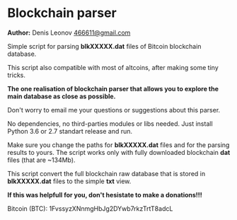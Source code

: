 Blockchain parser
=================

**Author:** Denis Leonov <466611@gmail.com>

Simple script for parsing **blkXXXXX.dat** files of Bitcoin blockchain database.

This script also compatible with most of altcoins, after making some tiny tricks.

**The one realisation of blockchain parser that allows you to explore the main database as close as possible.**

Don't worry to email me your questions or suggestions about this parser.

No dependencies, no third-parties modules or libs needed. Just install Python 3.6 or 2.7 standart release and run.

Make sure you change the paths for **blkXXXXX.dat** files and for the parsing results to yours. The script works only with fully downloaded blockchain **dat** files (that are ~134Mb).

This script convert the full blockchain raw database that is stored in **blkXXXXX.dat** files to the simple **txt** view.

**If this was helpfull for you, don't hesistate to make a donations!!!**

Bitcoin (BTC): 1FvssyzXNnmgHbJg2DYwb7rkzTrtT8adcL

